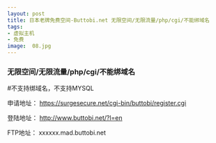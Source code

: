 ```yaml
---
layout: post
title: 日本老牌免费空间-Buttobi.net 无限空间/无限流量/php/cgi/不能绑域名
tags:
- 虚拟主机
- 免费
image:  08.jpg
---
```


### 无限空间/无限流量/php/cgi/不能绑域名

#不支持绑域名，不支持MYSQL

申请地址：
https://surgesecure.net/cgi-bin/buttobi/register.cgi

登陆地址：
http://www.buttobi.net/?l=en

FTP地址：
xxxxxx.mad.buttobi.net